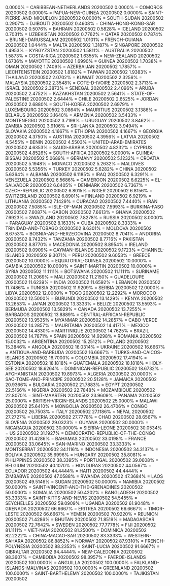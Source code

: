 0.0000% = CARIBBEAN-NETHERLANDS 20200502 
0.0000% = COMOROS 20200502 
0.0000% = PAPUA-NEW-GUINEA 20200502 
0.0000% = SAINT-PIERRE-AND-MIQUELON 20200502 
0.0000% = SOUTH-SUDAN 20200502 
0.2907% = DJIBOUTI 20200502 
0.4608% = CHINA-HONG-KONG-SAR 20200502 
0.5076% = BAHRAIN 20200502 
0.5828% = ICELAND 20200502 
0.7031% = UZBEKISTAN 20200502 
0.7762% = QATAR 20200502 
0.7874% = BRUNEI-DARUSSALAM 20200502 
1.0101% = FRENCH-GUIANA 20200502 
1.0444% = MALTA 20200502 
1.3187% = SINGAPORE 20200502 
1.4953% = KYRGYZSTAN 20200502 
1.5811% = AUSTRALIA 20200502 
1.5873% = COSTA-RICA 20200502 
1.6355% = NEW-ZEALAND 20200502 
1.6736% = MAYOTTE 20200502 
1.6990% = GUINEA 20200502 
1.7038% = OMAN 20200502 
1.7409% = AZERBAIJAN 20200502 
1.7857% = LIECHTENSTEIN 20200502 
1.8182% = TAIWAN 20200502 
1.9383% = THAILAND 20200502 
2.0702% = KUWAIT 20200502 
2.3256% = MALAYSIA 20200502 
2.3548% = COTE-D-IVOIRE 20200502 
2.3713% = ISRAEL 20200502 
2.3873% = SENEGAL 20200502 
2.4096% = ARUBA 20200502 
2.4752% = KAZAKHSTAN 20200502 
2.5641% = STATE-OF-PALESTINE 20200502 
2.6444% = CHILE 20200502 
2.6525% = JORDAN 20200502 
2.6880% = SOUTH-KOREA 20200502 
2.6979% = LUXEMBOURG 20200502 
3.0864% = MAURITIUS 20200502 
3.1386% = BELARUS 20200502 
3.1640% = ARMENIA 20200502 
3.5433% = MONTENEGRO 20200502 
3.7199% = URUGUAY 20200502 
3.8462% = ZAMBIA 20200502 
3.9106% = SRI-LANKA 20200502 
3.9494% = SLOVAKIA 20200502 
4.1667% = ETHIOPIA 20200502 
4.1667% = GEORGIA 20200502 
4.3750% = AUSTRIA 20200502 
4.3956% = LATVIA 20200502 
4.5455% = BENIN 20200502 
4.5503% = UNITED-ARAB-EMIRATES 20200502 
4.6353% = SAUDI-ARABIA 20200502 
4.8232% = CYPRUS 20200502 
4.8526% = SOUTH-AFRICA 20200502 
5.0000% = GUINEA-BISSAU 20200502 
5.0689% = GERMANY 20200502 
5.1232% = CROATIA 20200502 
5.1948% = MONACO 20200502 
5.2632% = MALDIVES 20200502 
5.5356% = TURKEY 20200502 
5.6282% = CHINA 20200502 
5.6364% = ALBANIA 20200502 
6.1185% = IRAQ 20200502 
6.3291% = VENEZUELA 20200502 
6.5686% = CAMEROON 20200502 
6.6225% = EL-SALVADOR 20200502 
6.6405% = DENMARK 20200502 
6.7367% = CZECH-REPUBLIC 20200502 
6.8015% = NIGER 20200502 
6.8156% = SWITZERLAND 20200502 
6.8901% = FINLAND 20200502 
6.9219% = LITHUANIA 20200502 
7.1429% = CURACAO 20200502 
7.4440% = IRAN 20200502 
7.5085% = ISLE-OF-MAN 20200502 
7.5993% = BURKINA-FASO 20200502 
7.6087% = GABON 20200502 
7.6613% = GHANA 20200502 
7.6923% = SWAZILAND 20200502 
7.8278% = RUSSIA 20200502 
8.0000% = PARAGUAY 20200502 
8.1633% = CUBA 20200502 
8.3333% = TRINIDAD-AND-TOBAGO 20200502 
8.6301% = MOLDOVA 20200502 
8.6753% = BOSNIA-AND-HERZEGOVINA 20200502 
8.7041% = ANDORRA 20200502 
8.7432% = TANZANIA 20200502 
8.7716% = PAKISTAN 20200502 
8.8770% = MACEDONIA 20200502 
8.8954% = IRELAND 20200502 
9.0909% = CAYMAN-ISLANDS 20200502 
9.1723% = CHANNEL-ISLANDS 20200502 
9.3071% = PERU 20200502 
9.6053% = GREECE 20200502 
10.0000% = EQUATORIAL-GUINEA 20200502 
10.0000% = GAMBIA 20200502 
10.0000% = SAINT-MARTIN 20200502 
10.0000% = SYRIA 20200502 
11.1111% = BOTSWANA 20200502 
11.1111% = SURINAME 20200502 
11.2069% = MALI 20200502 
11.2150% = GUADELOUPE 20200502 
11.6239% = INDIA 20200502 
11.6592% = LEBANON 20200502 
11.7486% = TUNISIA 20200502 
11.9209% = SERBIA 20200502 
12.0000% = LIBYA 20200502 
12.0000% = TOGO 20200502 
12.2292% = MOROCCO 20200502 
12.5000% = BURUNDI 20200502 
13.1429% = KENYA 20200502 
13.2653% = JAPAN 20200502 
13.3333% = BELIZE 20200502 
13.5593% = BERMUDA 20200502 
13.5829% = CANADA 20200502 
13.7255% = BARBADOS 20200502 
13.8889% = CENTRAL-AFRICAN-REPUBLIC 20200502 
13.9535% = MYANMAR 20200502 
14.2857% = CABO-VERDE 20200502 
14.2857% = MAURITANIA 20200502 
14.4171% = MEXICO 20200502 
14.4330% = MARTINIQUE 20200502 
14.7625% = BRAZIL 20200502 
14.7871% = SPAIN 20200502 
14.9298% = ROMANIA 20200502 
15.0032% = ARGENTINA 20200502 
15.2512% = POLAND 20200502 
15.3846% = ANGOLA 20200502 
16.0314% = UKRAINE 20200502 
16.6667% = ANTIGUA-AND-BARBUDA 20200502 
16.6667% = TURKS-AND-CAICOS-ISLANDS 20200502 
16.7000% = COLOMBIA 20200502 
17.4194% = ESTONIA 20200502 
18.1818% = GUATEMALA 20200502 
18.1818% = HOLY-SEE 20200502 
18.6264% = DOMINICAN-REPUBLIC 20200502 
18.6732% = AFGHANISTAN 20200502 
19.8973% = ALGERIA 20200502 
20.0000% = SAO-TOME-AND-PRINCIPE 20200502 
20.5128% = JAMAICA 20200502 
20.9366% = BULGARIA 20200502 
21.7883% = EGYPT 20200502 
22.5166% = NIGERIA 20200502 
22.7848% = MOZAMBIQUE 20200502 
22.8070% = SINT-MAARTEN 20200502 
23.9609% = PANAMA 20200502 
25.0000% = BRITISH-VIRGIN-ISLANDS 20200502 
25.0000% = MALAWI 20200502 
25.6410% = MONGOLIA 20200502 
26.4706% = CONGO 20200502 
26.7503% = ITALY 20200502 
27.1186% = NEPAL 20200502 
27.2727% = LIBERIA 20200502 
27.7778% = CHAD 20200502 
28.6567% = SLOVENIA 20200502 
29.0323% = GUYANA 20200502 
30.0000% = NICARAGUA 20200502 
30.0000% = SIERRA-LEONE 20200502 
30.0534% = US 20200502 
31.1927% = DEMOCRATIC-REPUBLIC-OF-THE-CONGO 20200502 
31.4286% = BAHAMAS 20200502 
33.0198% = FRANCE 20200502 
33.0645% = SAN-MARINO 20200502 
33.3333% = MONTSERRAT 20200502 
34.1116% = INDONESIA 20200502 
34.3137% = BOLIVIA 20200502 
35.6996% = HUNGARY 20200502 
35.8081% = PHILIPPINES 20200502 
38.3395% = PORTUGAL 20200502 
39.0608% = BELGIUM 20200502 
40.1070% = HONDURAS 20200502 
44.0567% = ECUADOR 20200502 
44.4444% = HAITI 20200502 
44.4444% = ZIMBABWE 20200502 
47.0588% = RWANDA 20200502 
47.3684% = LAOS 20200502 
49.5146% = SUDAN 20200502 
50.0000% = NAMIBIA 20200502 
50.0000% = SAINT-VINCENT-AND-THE-GRENADINES 20200502 
50.0000% = SOMALIA 20200502 
50.4202% = BANGLADESH 20200502 
53.3333% = SAINT-KITTS-AND-NEVIS 20200502 
54.5455% = SEYCHELLES 20200502 
59.0909% = UGANDA 20200502 
61.9048% = GRENADA 20200502 
66.6667% = ERITREA 20200502 
66.6667% = TIMOR-LESTE 20200502 
66.6667% = YEMEN 20200502 
70.9220% = REUNION 20200502 
71.4286% = BHUTAN 20200502 
71.8519% = MADAGASCAR 20200502 
72.7642% = SWEDEN 20200502 
77.7778% = FIJI 20200502 
81.1111% = VIET-NAM 20200502 
81.2500% = DOMINICA 20200502 
82.2222% = CHINA-MACAO-SAR 20200502 
83.3333% = WESTERN-SAHARA 20200502 
86.8852% = NORWAY 20200502 
87.9310% = FRENCH-POLYNESIA 20200502 
88.2353% = SAINT-LUCIA 20200502 
91.6667% = GIBRALTAR 20200502 
94.4444% = NEW-CALEDONIA 20200502 
98.3607% = CAMBODIA 20200502 
98.3957% = FAEROE-ISLANDS 20200502 
100.0000% = ANGUILLA 20200502 
100.0000% = FALKLAND-ISLANDS-MALVINAS 20200502 
100.0000% = GREENLAND 20200502 
100.0000% = SAINT-BARTHELEMY 20200502 
100.0000% = TAJIKISTAN 20200502 
